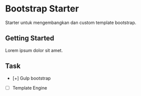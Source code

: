 # Bootstrap Starter

Starter untuk mengembangkan dan custom template bootstrap.

## Getting Started

Lorem ipsum dolor sit amet.

## Task

- [+] Gulp bootstrap
- [ ] Template Engine